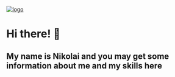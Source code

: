 [![logo](https://i.ibb.co/RS8QHB9/logo.gif " ")](https://github.com/nikolaiqa)

# Hi there! 👋 
## My name is Nikolai and you may get some information about me and my skills here
